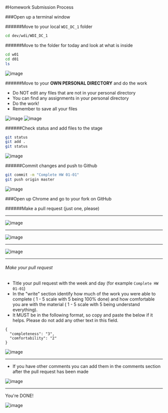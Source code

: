 #Homework Submission Process

###Open up a terminal window

######Move to your local `WDI_DC_1` folder

```bash
cd dev/wdi/WDI_DC_1
```

######Move to the folder for today and look at what is inside

```bash
cd w01
cd d01
ls
```
![image](./screenshots/todays_folder.png)

######Move to your __OWN PERSONAL DIRECTORY__ and do the work
- Do NOT edit any files that are not in your personal directory
- You can find any assignments in your personal directory
- Do the work!
- Remember to save all your files

![image](./screenshots/own_directory.png)
![image](./screenshots/do_work.png)


######Check status and add files to the stage

```bash
git status
git add .
git status
```

![image](./screenshots/git_add.png)


######Commit changes and push to Github

```bash
git commit -m "Complete HW 01-01"
git push origin master
```

![image](./screenshots/git_commit_push.png)


###Open up Chrome and go to your fork on GitHub

######Make a pull request (just one, please)

---

![image](./screenshots/pull_request_01.png)

---

![image](./screenshots/pull_request_02.png)

---

![image](./screenshots/pull_request_03.png)

---
###### Make your pull request
- Title your pull request with the week and day (for example `Complete HW 01-01`)
- In the "write" section identify how much of the work you were able to complete ( 1 - 5 scale with 5 being 100% done) and how comfortable you are with the material ( 1 - 5 scale with 5 being understand everything).
- It MUST be in the following format, so copy and paste the below if it helps. Please do not add any other text in this field.

```
{
  "completeness": "3",
  "comfortability": "2"
}
```

![image](./screenshots/pull_request_04.png)

---


- If you have other comments you can add them in the comments section after the pull request has been made

![image](./screenshots/pull_request_05.png)

---

You're DONE!

![image](./screenshots/pull_request_06.png)
